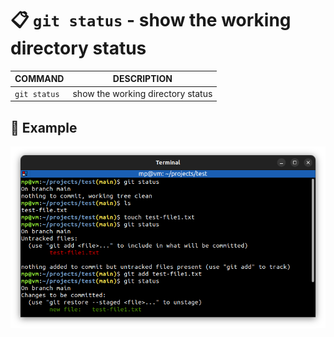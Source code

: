# 📋 `git status` - show the working directory status

| COMMAND      | DESCRIPTION                  |
| ------------ | ---------------------------- |
| `git status` | show the working directory status |

## 📌 Example

![](images/git-status.png)